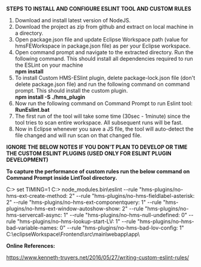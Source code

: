 **STEPS TO INSTALL AND CONFIGURE ESLINT TOOL AND CUSTOM RULES**
1. Download and install latest version of NodeJS.
2. Download the project as zip from github and extract on local machine in a directory.
3. Open package.json file and update Eclipse Workspace path (value for hmsFEWorkspace in package.json file) as per your Eclipse workspace.
4. Open command prompt and navigate to the extracted directory. Run the following command. This should install all dependencies required to run the ESLint on your machine   
	**npm install**
5. To install Custom HMS-ESlint plugin, delete package-lock.json file (don't delete package.json file) and run the following command on command prompt. This should install the custom plugin.   
	**npm install -S ./hms_plugin**
6. Now run the following command on Command Prompt to run Eslint tool:   
	**RunEslint.bat**
7. The first run of the tool will take some time (30sec - 1minute) since the tool tries to scan entire workspace. All subsequent runs will be fast.
8. Now in Eclipse whenever you save a JS file, the tool will auto-detect the file changed and will run scan on that changed file.



**IGNORE THE BELOW NOTES IF YOU DON'T PLAN TO DEVELOP OR TIME THE CUSTOM ESLINT PLUGINS (USED ONLY FOR ESLINT PLUGIN DEVELOPMENT)**



**To capture the performance of custom rules run the below command on Command Prompt inside LintTool directory.**

C:\> set TIMING=1
C:\> node_modules\.bin\eslint --rule "hms-plugins/no-hms-ext-create-method: 2" --rule "hms-plugins/no-hms-fieldlabel-asterisk: 2" --rule "hms-plugins/no-hms-ext-componentquery: 1" --rule "hms-plugins/no-hms-ext-window-autoshow-show: 2" --rule "hms-plugins/no-hms-servercall-async: 1" --rule "hms-plugins/no-hms-null-undefined: 0" --rule "hms-plugins/no-hms-lookup-start-LV: 1" --rule "hms-plugins/no-hms-bad-variable-names: 0" --rule "hms-plugins/no-hms-bad-lov-config: 1"  C:\eclipseWorkspace\Frontend\src\main\webapp\app\


**Online References:**

https://www.kenneth-truyers.net/2016/05/27/writing-custom-eslint-rules/